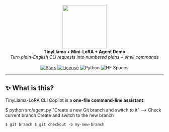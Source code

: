 <!-- ──────────────────────────────────────────────────────────────────────────────
TinyLlama-LoRA CLI Copilot · README
A drop-in, copy-paste-ready README.md
────────────────────────────────────────────────────────────────────────────── -->

<p align="center">
  <img src="https://huggingface.co/datasets/huggingface/brand-assets/resolve/main/hf-logo-with-title.svg" width="140">
  <br>
  <strong>TinyLlama + Mini-LoRA + Agent Demo</strong><br>
  <em>Turn plain-English CLI requests into numbered plans&nbsp;+ shell commands</em>
  <br><br>
  <a href="https://github.com/snehakumari1996/TinyLlama_LoRA_CLI_Copilot/stargazers"><img alt="Stars" src="https://img.shields.io/github/stars/snehakumari1996/TinyLlama_LoRA_CLI_Copilot"></a>
  <a href="https://github.com/snehakumari1996/TinyLlama_LoRA_CLI_Copilot/blob/main/LICENSE"><img alt="License" src="https://img.shields.io/github/license/snehakumari1996/TinyLlama_LoRA_CLI_Copilot"></a>
  <img alt="Python" src="https://img.shields.io/badge/python-3.10+-blue">
  <img alt="HF Spaces" src="https://img.shields.io/badge/model-TinyLlama-1.1B-Chat-blueviolet">
</p>

---

## ✨ What is this?

TinyLlama-LoRA CLI Copilot is a **one-file command-line assistant**:

$ python src/agent.py "Create a new Git branch and switch to it"      ⟶     Check current branch
                                                                             Create and switch to the new branch

   <code>$ git branch
         $ git checkout -b my-new-branch</code>








